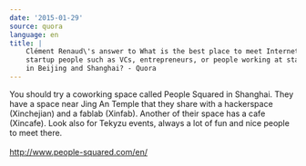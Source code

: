 ```yaml
---
date: '2015-01-29'
source: quora
language: en
title: |
    Clément Renaud\'s answer to What is the best place to meet Internet tech
    startup people such as VCs, entrepreneurs, or people working at startups
    in Beijing and Shanghai? - Quora
---
```


You should try a coworking space called People Squared in Shanghai. They
have a space near Jing An Temple that they share with a hackerspace
(Xinchejian) and a fablab (Xinfab). Another of their space has a cafe
(Xincafe). Look also for Tekyzu events, always a lot of fun and nice
people to meet there.\
\
<http://www.people-squared.com/en/>
